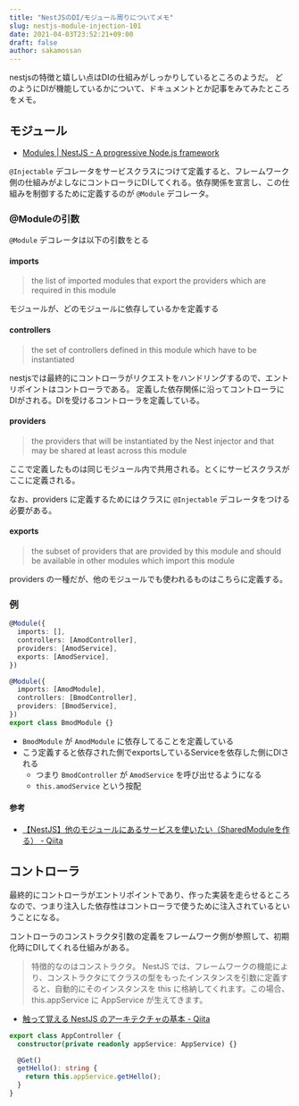 ```yaml
---
title: "NestJSのDI/モジュール周りについてメモ"
slug: nestjs-module-injection-101
date: 2021-04-03T23:52:21+09:00
draft: false
author: sakamossan
---
```


nestjsの特徴と嬉しい点はDIの仕組みがしっかりしているところのようだ。
どのようにDIが機能しているかについて、ドキュメントとか記事をみてみたところをメモ。

## モジュール

- [Modules | NestJS - A progressive Node.js framework](https://docs.nestjs.com/modules)

`@Injectable` デコレータをサービスクラスにつけて定義すると、フレームワーク側の仕組みがよしなにコントローラにDIしてくれる。依存関係を宣言し、この仕組みを制御するために定義するのが `@Module` デコレータ。

### @Moduleの引数

`@Module` デコレータは以下の引数をとる

#### imports

> the list of imported modules that export the providers which are required in this module

モジュールが、どのモジュールに依存しているかを定義する


#### controllers

> the set of controllers defined in this module which have to be instantiated

nestjsでは最終的にコントローラがリクエストをハンドリングするので、エントリポイントはコントローラである。
定義した依存関係に沿ってコントローラにDIがされる。DIを受けるコントローラを定義している。


#### providers 

> the providers that will be instantiated by the Nest injector and that may be shared at least across this module

ここで定義したものは同じモジュール内で共用される。とくにサービスクラスがここに定義される。

なお、providers に定義するためにはクラスに `@Injectable` デコレータをつける必要がある。

#### exports

> the subset of providers that are provided by this module and should be available in other modules which import this module

providers の一種だが、他のモジュールでも使われるものはこちらに定義する。

### 例

```ts
@Module({
  imports: [],
  controllers: [AmodController],
  providers: [AmodService],
  exports: [AmodService],
})
```

```ts
@Module({
  imports: [AmodModule],
  controllers: [BmodController],
  providers: [BmodService],
})
export class BmodModule {}
```

- `BmodModule` が `AmodModule` に依存してることを定義している
- こう定義すると依存された側でexportsしているServiceを依存した側にDIされる
    - つまり `BmodController` が `AmodService` を呼び出せるようになる
    - `this.amodService` という按配

#### 参考

- [【NestJS】他のモジュールにあるサービスを使いたい（SharedModuleを作る） - Qiita](https://qiita.com/teracy55/items/0002033786db3543f4c2)


## コントローラ

最終的にコントローラがエントリポイントであり、作った実装を走らせるところなので、つまり注入した依存性はコントローラで使うために注入されているということになる。

コントローラのコンストラクタ引数の定義をフレームワーク側が参照して、初期化時にDIしてくれる仕組みがある。

> 特徴的なのはコンストラクタ。 NestJS では、フレームワークの機能により、コンストラクタにてクラスの型をもったインスタンスを引数に定義すると、自動的にそのインスタンスを this に格納してくれます。この場合、 this.appService に AppService が生えてきます。

- [触って覚える NestJS のアーキテクチャの基本 - Qiita](https://qiita.com/potato4d/items/aabb78fd201592352d64)

```ts
export class AppController {
  constructor(private readonly appService: AppService) {}

  @Get()
  getHello(): string {
    return this.appService.getHello();
  }
}
```
